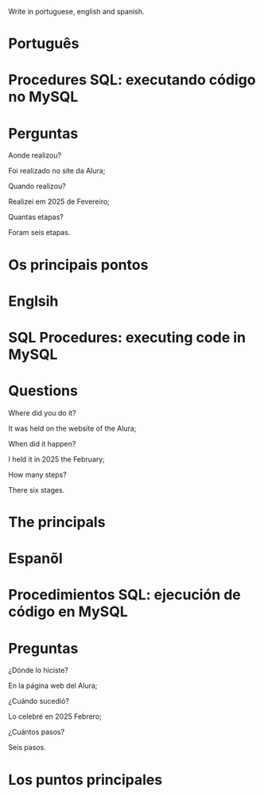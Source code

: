 Write in portuguese, english and spanish.

# Português 

# Procedures SQL: executando código no MySQL

# Perguntas

Aonde realizou?

Foi realizado no site da Alura;

Quando realizou?

Realizei em 2025 de Fevereiro;

Quantas etapas?

Foram seis etapas.

# Os principais pontos



# Englsih

# SQL Procedures: executing code in MySQL

# Questions

Where did you do it?

It was held on the website of the Alura;

When did it happen?

I held it in 2025 the February;

How many steps?

There six stages.

# The principals




# Espanõl

# Procedimientos SQL: ejecución de código en MySQL

# Preguntas

¿Dónde lo hiciste?

En la página web del Alura;

¿Cuándo sucedió?

Lo celebré en 2025 Febrero;

¿Cuántos pasos?

Seis  pasos.

# Los puntos principales


